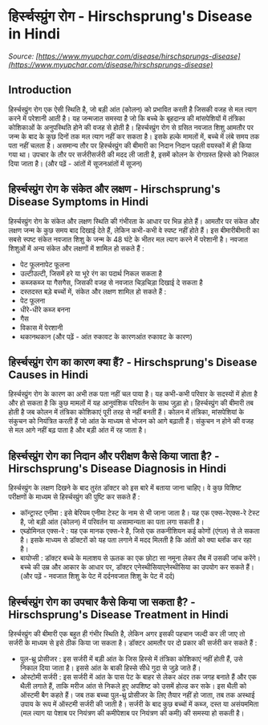 # हिर्स्चस्प्रुंग रोग - Hirschsprung's Disease in Hindi
_Source: [https://www.myupchar.com/disease/hirschsprungs-disease](https://www.myupchar.com/disease/hirschsprungs-disease)_

## Introduction
हिर्स्चस्प्रुंग रोग एक ऐसी स्थिति है, जो बड़ी आंत (कोलन) को प्रभावित करती है जिसकी वजह से मल त्याग करने में परेशानी आती है। यह जन्मजात समस्या है जो कि बच्चे के बृहदान्त्र की मांसपेशियों में तंत्रिका कोशिकाओं के अनुपस्थिति होने की वजह से होती है।
हिर्स्चस्प्रुंग रोग से ग्रसित नवजात शिशु आमतौर पर जन्म के बाद के कुछ दिनों तक मल त्याग नहीं कर सकता है। इसके हल्के मामलों में, बच्चे में लंबे समय तक पता नहीं चलता है। असमान्य तौर पर हिर्स्चस्प्रुंग की बीमारी का निदान निदान पहली वयस्कों में ही किया गया था। उपचार के तौर पर सर्जरीसर्जरी की मदद ली जाती है, इसमें कोलन के रोगग्रस्त हिस्से को निकाल दिया जाता है।
(और पढ़ें - आंतों में सूजनआंतों में सूजन)

## हिर्स्चस्प्रुंग रोग के संकेत और लक्षण - Hirschsprung's Disease Symptoms in Hindi
हिर्स्चस्प्रुंग रोग के संकेत और लक्षण स्थिति की गंभीरता के आधार पर भिन्न होते हैं। आमतौर पर संकेत और लक्षण जन्म के कुछ समय बाद दिखाई देते हैं, लेकिन कभी-कभी वे स्पष्ट नहीं होते हैं।
इस बीमारीबीमारी का सबसे स्पष्ट संकेत नवजात शिशु के जन्म के 48 घंटे के भीतर मल त्याग करने में परेशानी है।
नवजात शिशुओं में अन्य संकेत और लक्षणों में शामिल हो सकते हैं :
- पेट फूलनापेट फूलना
- उल्टीउल्टी, जिसमें हरे या भूरे रंग का पदार्थ निकल सकता है
- कब्जकब्ज या गैसगैस, जिसकी वजह से नवजात चिड़चिड़ा दिखाई दे सकता है
- दस्तदस्त
बड़े बच्चों में, संकेत और लक्षण शामिल हो सकते हैं :
- पेट फूलना
- धीरे-धीरे कब्ज बनना
- गैस
- विकास में पेरशानी
- थकानथकान
(और पढ़ें - आंत रुकावट के कारणआंत रुकावट के कारण)

## हिर्स्चस्प्रुंग रोग का कारण क्या हैं? - Hirschsprung's Disease Causes in Hindi
हिर्स्चस्प्रुंग रोग के कारण का अभी तक पता नहीं चल पाया है। यह कभी-कभी परिवार के सदस्यों में होता है और हो सकता है कि कुछ मामलों में यह आनुवंशिक परिवर्तन के साथ जुड़ा हो।
हिर्स्चस्प्रुंग की बीमारी तब होती है जब कोलन में तंत्रिका कोशिकाएं पूरी तरह से नहीं बनती हैं। कोलन में तंत्रिका, मांसपेशियां के संकुचन को नियंत्रित करती हैं जो आंत के माध्यम से भोजन को आगे बढ़ाती हैं। संकुचन न होने की वजह से मल आगे नहीं बढ़ पाता है और बड़ी आंत में रह जाता है।

## हिर्स्चस्प्रुंग रोग का निदान और परीक्षण कैसे किया जाता है? - Hirschsprung's Disease Diagnosis in Hindi
हिर्स्चस्प्रुंग के लक्षण दिखने के बाद तुरंत डॉक्टर को इस बारे में बताया जाना चाहिए। वे कुछ विशिष्ट परीक्षणों के माध्यम से हिर्स्चस्प्रुंग की पुष्टि कर सकते हैं :
- कॉन्ट्रास्ट एनीमा : इसे बेरियम एनीमा टेस्ट के नाम से भी जाना जाता है। यह एक एक्स-रेएक्स-रे टेस्ट है, जो बड़ी आंत (कोलन) में परिवर्तन या असामान्यता का पता लगा सकती है।
- एब्डोमिनल एक्स-रे : यह एक मानक एक्स-रे है, जिसे एक तकनीशियन कई कोणों (एंगल) से ले सकता है। इसके माध्यम से डॉक्टरों को यह पता लगाने में मदद मिलती है कि आंतों को क्या ब्लॉक कर रहा है।
- बायोप्सी : डॉक्टर बच्चे के मलाशय से ऊतक का एक छोटा सा नमूना लेकर लैब में उसकी जांच करेंगे। बच्चे की उम्र और आकार के आधार पर, डॉक्टर एनेस्थीसियाएनेस्थीसिया का उपयोग कर सकते हैं।
(और पढ़ें - नवजात शिशु के पेट में दर्दनवजात शिशु के पेट में दर्द)

## हिर्स्चस्प्रुंग रोग का उपचार कैसे किया जा सकता है? - Hirschsprung's Disease Treatment in Hindi
हिर्स्चस्प्रुंग की बीमारी एक बहुत ही गंभीर स्थिति है, लेकिन अगर इसकी पहचान जल्दी कर ली जाए तो सर्जरी के माध्यम से इसे ठीक किया जा सकता है।
डॉक्टर आमतौर पर दो प्रकार की सर्जरी कर सकते हैं :
- पुल-थ्रू प्रोसीजर : इस सर्जरी में बड़ी आंत के जिस हिस्से में तंत्रिका कोशिकाएं नहीं होती हैं, उसे निकाल दिया जाता है। इससे आंत के बाकी हिस्से सीधे गुदा से जुड़े जाते हैं।
- ओस्टोमी सर्जरी : इस सर्जरी में आंत के पास पेट के बाहर से लेकर अंदर तक जगह बनाते हैं और एक थैली लगाते हैं, ताकि मरीज आंत से निकले हुए अपशिष्ट को उसमें होल्ड कर सके। इस थैली को ऑस्टमी बैग कहते हैं। जब तक बच्चा पुल-थ्रू प्रोसीजर के लिए तैयार नहीं हो जाता, तब तक अस्थाई उपाय के रूप में ऑस्टमी सर्जरी की जाती है।
सर्जरी के बाद कुछ बच्चों में कब्ज, दस्त या असंयममिता (मल त्याग या पेशाब पर नियंत्रण की कमीपेशाब पर नियंत्रण की कमी) की समस्या हो सकती है।

